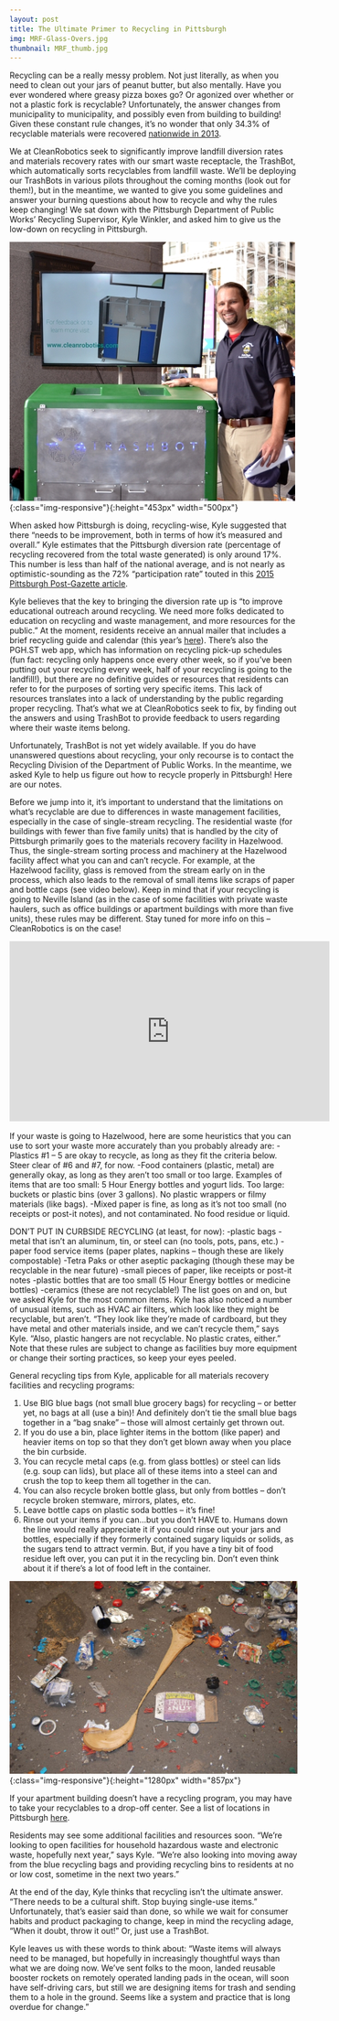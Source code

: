 ```yaml
---
layout: post
title: The Ultimate Primer to Recycling in Pittsburgh
img: MRF-Glass-Overs.jpg
thumbnail: MRF_thumb.jpg
---
```


Recycling can be a really messy problem. Not just literally, as when you need to clean out your jars of peanut butter, but also mentally. Have you ever wondered where greasy pizza boxes go? Or agonized over whether or not a plastic fork is recyclable? Unfortunately, the answer changes from municipality to municipality, and possibly even from building to building! Given these constant rule changes, it’s no wonder that only 34.3% of recyclable materials were recovered [nationwide in 2013](https://www.epa.gov/sites/production/files/2015-09/documents/2013_advncng_smm_fs.pdf).

We at CleanRobotics seek to significantly improve landfill diversion rates and materials recovery rates with our smart waste receptacle, the TrashBot, which automatically sorts recyclables from landfill waste. We’ll be deploying our TrashBots in various pilots throughout the coming months (look out for them!), but in the meantime, we wanted to give you some guidelines and answer your burning questions about how to recycle and why the rules keep changing! We sat down with the Pittsburgh Department of Public Works’ Recycling Supervisor, Kyle Winkler, and asked him to give us the low-down on recycling in Pittsburgh.

![Kyle Winkler](/img/posts/kyle_tbot_cropped_small.jpg){:class="img-responsive"}{:height="453px" width="500px"}

When asked how Pittsburgh is doing, recycling-wise, Kyle suggested that there “needs to be improvement, both in terms of how it’s measured and overall.” Kyle estimates that the Pittsburgh diversion rate (percentage of recycling recovered from the total waste generated) is only around 17%. This number is less than half of the national average, and is not nearly as optimistic-sounding as the 72% “participation rate” touted in this [2015 Pittsburgh Post-Gazette article](http://www.post-gazette.com/local/city/2015/06/03/Recycling-of-solid-waste-continues-to-grow-in-city-but-still-short-of-goal/stories/201506030145). 

Kyle believes that the key to bringing the diversion rate up is “to improve educational outreach around recycling. We need more folks dedicated to education on recycling and waste management, and more resources for the public.” At the moment, residents receive an annual mailer that includes a brief recycling guide and calendar (this year’s [here](http://apps.pittsburghpa.gov/dpw/CoP_RecyclingNews.pdf)). There’s also the PGH.ST web app, which has information on recycling pick-up schedules (fun fact: recycling only happens once every other week, so if you’ve been putting out your recycling every week, half of your recycling is going to the landfill!), but there are no definitive guides or resources that residents can refer to for the purposes of sorting very specific items. This lack of resources translates into a lack of understanding by the public regarding proper recycling. That’s what we at CleanRobotics seek to fix, by finding out the answers and using TrashBot to provide feedback to users regarding where their waste items belong.

Unfortunately, TrashBot is not yet widely available. If you do have unanswered questions about recycling, your only recourse is to contact the Recycling Division of the Department of Public Works. In the meantime, we asked Kyle to help us figure out how to recycle properly in Pittsburgh! Here are our notes.

Before we jump into it, it’s important to understand that the limitations on what’s recyclable are due to differences in waste management facilities, especially in the case of single-stream recycling. The residential waste (for buildings with fewer than five family units) that is handled by the city of Pittsburgh primarily goes to the materials recovery facility in Hazelwood. Thus, the single-stream sorting process and machinery at the Hazelwood facility affect what you can and can’t recycle. For example, at the Hazelwood facility, glass is removed from the stream early on in the process, which also leads to the removal of small items like scraps of paper and bottle caps (see video below). Keep in mind that if your recycling is going to Neville Island (as in the case of some facilities with private waste haulers, such as office buildings or apartment buildings with more than five units), these rules may be different. Stay tuned for more info on this – CleanRobotics is on the case!

<iframe width="560" height="315" src="https://www.youtube.com/embed/PrNVNMH6JQQ" frameborder="0" allowfullscreen></iframe>


If your waste is going to Hazelwood, here are some heuristics that you can use to sort your waste more accurately than you probably already are:
-Plastics #1 – 5 are okay to recycle, as long as they fit the criteria below. Steer clear of #6 and #7, for now.
-Food containers (plastic, metal) are generally okay, as long as they aren’t too small or too large. Examples of items that are too small: 5 Hour Energy bottles and yogurt lids. Too large: buckets or plastic bins (over 3 gallons). No plastic wrappers or filmy materials (like bags).
-Mixed paper is fine, as long as it’s not too small (no receipts or post-it notes), and not contaminated. No food residue or liquid.

DON’T PUT IN CURBSIDE RECYCLING (at least, for now):
-plastic bags
-metal that isn’t an aluminum, tin, or steel can (no tools, pots, pans, etc.)
-paper food service items (paper plates, napkins – though these are likely compostable)
-Tetra Paks or other aseptic packaging (though these may be recyclable in the near future)
-small pieces of paper, like receipts or post-it notes
-plastic bottles that are too small (5 Hour Energy bottles or medicine bottles)
-ceramics (these are not recyclable!)
The list goes on and on, but we asked Kyle for the most common items. Kyle has also noticed a number of unusual items, such as HVAC air filters, which look like they might be recyclable, but aren’t. “They look like they’re made of cardboard, but they have metal and other materials inside, and we can’t recycle them,” says Kyle. “Also, plastic hangers are not recyclable. No plastic crates, either.” 
Note that these rules are subject to change as facilities buy more equipment or change their sorting practices, so keep your eyes peeled. 

General recycling tips from Kyle, applicable for all materials recovery facilities and recycling programs:
1.	Use BIG blue bags (not small blue grocery bags) for recycling – or better yet, no bags at all (use a bin)! And definitely don’t tie the small blue bags together in a “bag snake” – those will almost certainly get thrown out.
2.	If you do use a bin, place lighter items in the bottom (like paper) and heavier items on top so that they don’t get blown away when you place the bin curbside.
3.	You can recycle metal caps (e.g. from glass bottles) or steel can lids (e.g. soup can lids), but place all of these items into a steel can and crush the top to keep them all together in the can.
4.	You can also recycle broken bottle glass, but only from bottles – don’t recycle broken stemware, mirrors, plates, etc.
5.	Leave bottle caps on plastic soda bottles – it’s fine! 
6.	Rinse out your items if you can…but you don’t HAVE to. Humans down the line would really appreciate it if you could rinse out your jars and bottles, especially if they formerly contained sugary liquids or solids, as the sugars tend to attract vermin. But, if you have a tiny bit of food residue left over, you can put it in the recycling bin. Don’t even think about it if there’s a lot of food left in the container.

![Peanut butter mess! Courtesy of Kyle Winkler](/img/posts/MRF-PeanutButter.jpg){:class="img-responsive"}{:height="1280px" width="857px"}

If your apartment building doesn’t have a recycling program, you may have to take your recyclables to a drop-off center. See a list of locations in Pittsburgh [here](http://apps.pittsburghpa.gov/dpw/CoP_RecyclingNews.pdf).

Residents may see some additional facilities and resources soon. “We’re looking to open facilities for household hazardous waste and electronic waste, hopefully next year,” says Kyle. “We’re also looking into moving away from the blue recycling bags and providing recycling bins to residents at no or low cost, sometime in the next two years.” 

At the end of the day, Kyle thinks that recycling isn’t the ultimate answer. “There needs to be a cultural shift. Stop buying single-use items.” Unfortunately, that’s easier said than done, so while we wait for consumer habits and product packaging to change, keep in mind the recycling adage, “When it doubt, throw it out!” Or, just use a TrashBot.

Kyle leaves us with these words to think about: “Waste items will always need to be managed, but hopefully in increasingly thoughtful ways than what we are doing now. We’ve sent folks to the moon, landed reusable booster rockets on remotely operated landing pads in the ocean, will soon have self-driving cars, but still we are designing items for trash and sending them to a hole in the ground. Seems like a system and practice that is long overdue for change.”
